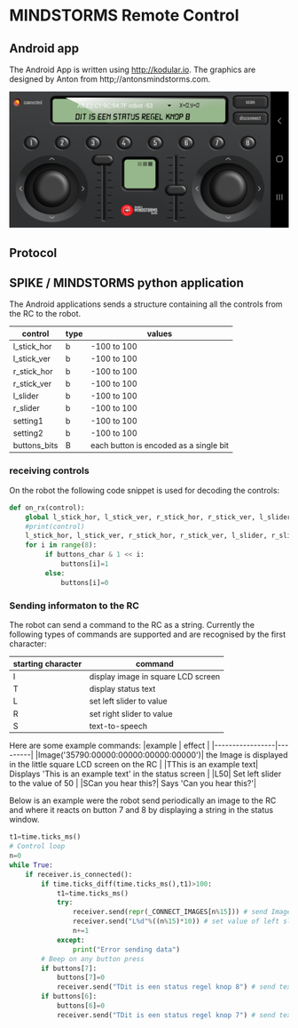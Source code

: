 # MINDSTORMS Remote Control

## Android app

The Android App is written using http://kodular.io. The graphics are designed by Anton from http;//antonsmindstorms.com.

![MINDSTORMS_RC](images/MINDSTORMS_RC.jpg "MINDSTORMS_RC Android app")

## Protocol

## SPIKE / MINDSTORMS python application

The Android applications sends a structure containing all the controls from the RC to the robot.

|control | type | values |
|--------|------|-------|
|l_stick_hor |b | -100 to 100 |
| l_stick_ver|b | -100 to 100 |
| r_stick_hor|b | -100 to 100 |
| r_stick_ver|b | -100 to 100 |
|l_slider|b | -100 to 100 |
|r_slider|b | -100 to 100 |
|setting1|b | -100 to 100 |
|setting2|b | -100 to 100 |
|buttons_bits| B | each button is encoded as a single bit| 

### receiving controls
On the robot the following code snippet is used for decoding the controls:

```python
def on_rx(control):
    global l_stick_hor, l_stick_ver, r_stick_hor, r_stick_ver, l_slider, r_slider, setting1, setting2, buttons
    #print(control)
    l_stick_hor, l_stick_ver, r_stick_hor, r_stick_ver, l_slider, r_slider, setting1, setting2, buttons_char = struct.unpack("bbbbbbbbB", control)
    for i in range(8):
         if buttons_char & 1 << i:
             buttons[i]=1
         else:
             buttons[i]=0
```

### Sending informaton to the RC
The robot can send a command to the RC as a string. Currently the following types of commands are supported and are recognised by the first character:

|starting character | command |
|-------------------|---------|
|I| display image in square LCD screen |
|T| display status text
|L| set left slider to value|
|R| set right slider to value|
|S| text-to-speech |

Here are some example commands:
|example | effect |
|-----------------|---------|
|Image('35790:00000:00000:00000:00000')| the Image is displayed in the little square LCD screen on the RC |
|TThis is an example text| Displays 'This is an example text' in the status screen |
|L50| Set left slider to the value of 50 |
|SCan you hear this?| Says 'Can you hear this?'|

Below is an example were the robot send periodically an image to the RC and where it reacts on button 7 and 8  by displaying a string in the status window.

```python
t1=time.ticks_ms()
# Control loop
n=0
while True:
    if receiver.is_connected():
        if time.ticks_diff(time.ticks_ms(),t1)>100:
            t1=time.ticks_ms()
            try:
                receiver.send(repr(_CONNECT_IMAGES[n%15])) # send Image to the RC
                receiver.send("L%d"%((n%15)*10)) # set value of left slider
                n+=1
            except:
                print("Error sending data")
        # Beep on any button press
        if buttons[7]:
            buttons[7]=0
            receiver.send("TDit is een status regel knop 8") # send text to be displayed in status bar
        if buttons[6]:
            buttons[6]=0
            receiver.send("TDit is een status regel knop 7") # send text to be displayed in status bar
    
```
